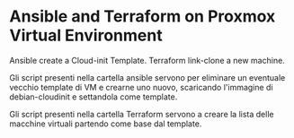 # Ansible and Terraform on Proxmox Virtual Environment
Ansible create a Cloud-init Template.
Terraform link-clone a new machine.

Gli script presenti nella cartella ansible servono per eliminare un eventuale vecchio template di VM e crearne uno nuovo, scaricando l'immagine di debian-cloudinit e settandola come template.

Gli script presenti nella cartella Terraform servono a creare la lista delle macchine virtuali partendo come base dal template.

